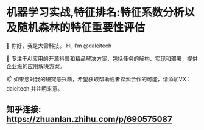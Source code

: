 # 机器学习实战,特征排名:特征系数分析以及随机森林的特征重要性评估

👋 你好，我是大雷科技。 Hi, I’m @daleitech

👀 专注于AI应用的开源科普和精品解决方案，包括任务的解构、实现和部署，提供企业级的应用解决方案。

📫 如果您对我的研究感兴趣，希望获取帮助或者探索合作的可能，请添加VX：daleitech 并注明来意。


## 知乎连接: https://zhuanlan.zhihu.com/p/690575087
